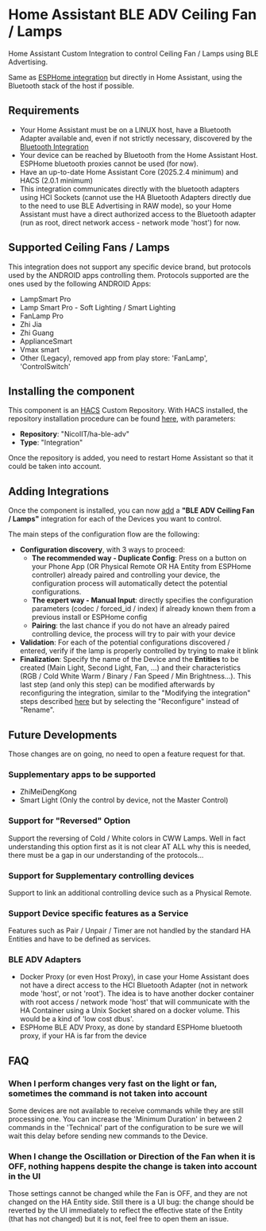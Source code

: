 # Home Assistant BLE ADV Ceiling Fan / Lamps

Home Assistant Custom Integration to control Ceiling Fan / Lamps using BLE Advertising.

Same as [ESPHome integration](https://github.com/NicoIIT/esphome-components) but directly in Home Assistant, using the Bluetooth stack of the host if possible.

## Requirements
* Your Home Assistant must be on a LINUX host, have a Bluetooth Adapter available and, even if not strictly necessary, discovered by the [Bluetooth Integration](https://www.home-assistant.io/integrations/bluetooth/)
* Your device can be reached by Bluetooth from the Home Assistant Host. ESPHome bluetooth proxies cannot be used (for now).
* Have an up-to-date Home Assistant Core (2025.2.4 minimum) and HACS (2.0.1 minimum)
* This integration communicates directly with the bluetooth adapters using HCI Sockets (cannot use the HA Bluetooth Adapters directly due to the need to use BLE Advertising in RAW mode), so your Home Assistant must have a direct authorized access to the Bluetooth adapter (run as root, direct network access - network mode 'host') for now.

## Supported Ceiling Fans / Lamps
This integration does not support any specific device brand, but protocols used by the ANDROID apps controlling them. Protocols supported are the ones used by the following ANDROID Apps:

* LampSmart Pro
* Lamp Smart Pro - Soft Lighting / Smart Lighting
* FanLamp Pro
* Zhi Jia
* Zhi Guang
* ApplianceSmart
* Vmax smart
* Other (Legacy), removed app from play store: 'FanLamp', 'ControlSwitch'

## Installing the component
This component is an [HACS](https://www.hacs.xyz/) Custom Repository. With HACS installed, the repository installation procedure can be found [here](https://www.hacs.xyz/docs/faq/custom_repositories/), with parameters:
* **Repository**: "NicoIIT/ha-ble-adv"
* **Type**: "Integration"

Once the repository is added, you need to restart Home Assistant so that it could be taken into account.

## Adding Integrations
Once the component is installed, you can now [add](https://www.home-assistant.io/getting-started/integration/) a **"BLE ADV Ceiling Fan / Lamps"** integration for each of the Devices you want to control.

The main steps of the configuration flow are the following:
* **Configuration discovery**, with 3 ways to proceed:
  * **The recommended way - Duplicate Config**: Press on a button on your Phone App (OR Physical Remote OR HA Entity from ESPHome controller) already paired and controlling your device, the configuration process will automatically detect the potential configurations.
  * **The expert way - Manual Input**: directly specifies the configuration parameters (codec / forced_id / index) if already known them from a previous install or ESPHome config
  * **Pairing**: the last chance if you do not have an already paired controlling device, the process will try to pair with your device
* **Validation**: For each of the potential configurations discovered / entered, verify if the lamp is properly controlled by trying to make it blink
* **Finalization**: Specify the name of the Device and the **Entities** to be created (Main Light, Second Light, Fan, ...) and their characteristics (RGB / Cold White Warm / Binary / Fan Speed / Min Brightness...). This last step (and only this step) can be modified afterwards by reconfiguring the integration, similar to the "Modifying the integration" steps described [here](https://www.home-assistant.io/getting-started/integration/) but by selecting the "Reconfigure" instead of "Rename".


## Future Developments
Those changes are on going, no need to open a feature request for that.

### Supplementary apps to be supported
* ZhiMeiDengKong
* Smart Light (Only the control by device, not the Master Control)

### Support for "Reversed" Option
Support the reversing of Cold / White colors in CWW Lamps.
Well in fact understanding this option first as it is not clear AT ALL why this is needed, there must be a gap in our understanding of the protocols...

### Support for Supplementary controlling devices
Support to link an additional controlling device such as a Physical Remote.

### Support Device specific features as a Service
Features such as Pair / Unpair / Timer are not handled by the standard HA Entities and have to be defined as services.

### BLE ADV Adapters
* Docker Proxy (or even Host Proxy), in case your Home Assistant does not have a direct access to the HCI Bluetooth Adapter (not in network mode 'host', or not 'root'). The idea is to have another docker container with root access / network mode 'host' that will communicate with the HA Container using a Unix Socket shared on a docker volume. This would be a kind of 'low cost dbus'.
* ESPHome BLE ADV Proxy, as done by standard ESPHome bluetooth proxy, if your HA is far from the device

## FAQ

### When I perform changes very fast on the light or fan, sometimes the command is not taken into account
Some devices are not available to receive commands while they are still processing one. You can increase the 'Minimum Duration' in between 2 commands in the 'Technical' part of the configuration to be sure we will wait this delay before sending new commands to the Device.

### When I change the Oscillation or Direction of the Fan when it is OFF, nothing happens despite the change is taken into account in the UI
Those settings cannot be changed while the Fan is OFF, and they are not changed on the HA Entity side. Still there is a UI bug: the change should be reverted by the UI immediately to reflect the effective state of the Entity (that has not changed) but it is not, feel free to open them an issue.